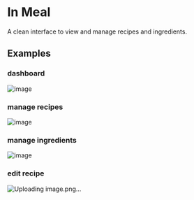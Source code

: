 # In Meal

A clean interface to view and manage recipes and ingredients.

## Examples

### dashboard

![image](https://github.com/albert118/InMeal/assets/26985949/694818fb-ed1b-4ee8-8eaa-d474d8926014)

### manage recipes

![image](https://github.com/albert118/InMeal/assets/26985949/7a253437-31c3-4a31-bdaf-37dd5db8ab1a)

### manage ingredients

![image](https://github.com/albert118/InMeal/assets/26985949/789ff4b1-67bb-444f-9562-0979665b41e7)

### edit recipe

![Uploading image.png…]()
